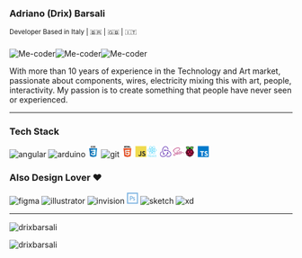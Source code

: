 ### Adriano (Drix) Barsali 
<sup>Developer Based in Italy | 🇧🇷 | 🇬🇧 | 🇮🇹</sup><br/><br/>
[<img align="left" alt="Me-coder" src="https://img.shields.io/badge/Blog%20-%7BMe--Coder%7D-green?style=flat-square&logo=wordpress" />][blog]
[<img align="left" alt="Me-coder" src="https://img.shields.io/badge/Medium-Drix%20Barsali-black?style=flat-square&logo=medium" />][linkedin]
[<img align="left" alt="Me-coder" src="https://img.shields.io/badge/Linkedin-Adriano%20Barsali-blue?style=flat-square&logo=linkedin" />][linkedin]<br/>

With more than 10 years of experience in the Technology and Art market, passionate about components, wires, electricity mixing this with art, people, interactivity. My passion is to create something that people have never seen or experienced.
<hr/>

### Tech Stack<br/>

<p align="left">  <img src="https://angular.io/assets/images/logos/angular/angular.svg" alt="angular" width="20" height="20"/>   <img src="https://cdn.worldvectorlogo.com/logos/arduino-1.svg" alt="arduino" width="20" height="20"/> <img src="https://raw.githubusercontent.com/devicons/devicon/master/icons/css3/css3-original-wordmark.svg" alt="css3" width="20" height="20"/>  <img src="https://www.vectorlogo.zone/logos/git-scm/git-scm-icon.svg" alt="git" width="20" height="20"/> <img src="https://raw.githubusercontent.com/devicons/devicon/master/icons/html5/html5-original-wordmark.svg" alt="html5" width="20" height="20"/>  <img src="https://raw.githubusercontent.com/devicons/devicon/master/icons/javascript/javascript-original.svg" alt="javascript" width="20" height="20"/><img src="https://raw.githubusercontent.com/devicons/devicon/master/icons/react/react-original-wordmark.svg" alt="react" width="20" height="20"/>  <img src="https://raw.githubusercontent.com/devicons/devicon/master/icons/redux/redux-original.svg" alt="redux" width="20" height="20"/> <img src="https://raw.githubusercontent.com/devicons/devicon/master/icons/sass/sass-original.svg" alt="sass" width="20" height="20"/><img src="https://github.com/devicons/devicon/blob/master/icons/raspberrypi/raspberrypi-original.svg" alt="react" width="20" height="20"/>  <img src="https://raw.githubusercontent.com/devicons/devicon/master/icons/typescript/typescript-original.svg" alt="typescript" width="20" height="20"/> </p>


### Also Design Lover ❤️ <br/>
<img src="https://www.vectorlogo.zone/logos/figma/figma-icon.svg" alt="figma" width="20" height="20"/> <img src="https://www.vectorlogo.zone/logos/adobe_illustrator/adobe_illustrator-icon.svg" alt="illustrator" width="20" height="20"/> <img src="https://www.vectorlogo.zone/logos/invisionapp/invisionapp-icon.svg" alt="invision" width="20" height="20"/> <img src="https://raw.githubusercontent.com/devicons/devicon/master/icons/photoshop/photoshop-line.svg" alt="photoshop" width="20" height="20"/>  <img src="https://www.vectorlogo.zone/logos/sketchapp/sketchapp-icon.svg" alt="sketch" width="20" height="20"/> <img src="https://cdn.worldvectorlogo.com/logos/adobe-xd.svg" alt="xd" width="20" height="20"/>  </p>

<hr/>
<p><img align="center" src="https://github-readme-stats.vercel.app/api?username=drixbarsali&show_icons=true&theme=dark&locale=en" alt="drixbarsali" /></p>

<p><img align="left" src="https://github-readme-stats.vercel.app/api/top-langs?username=drixbarsali&show_icons=true&theme=dark&locale=en&layout=compact" alt="drixbarsali" /></p>


[blog]: https://me-coder.com/
[linkedin]: https://www.linkedin.com/in/adriano-barsali/
[medium]: https://medium.com/@drixbarsali



